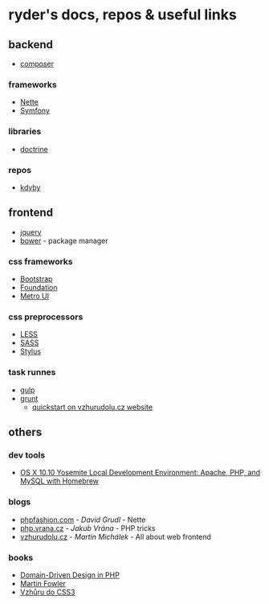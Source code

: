 # ryder's docs, repos & useful links

## backend
- [composer](https://getcomposer.org/doc/)

### frameworks
- [Nette](https://doc.nette.org/cs/)
- [Symfony](https://symfony.com/doc/current/index.html)

### libraries
- [doctrine](http://docs.doctrine-project.org/projects/doctrine-orm/en/latest/)

### repos
- [kdyby](https://github.com/kdyby)

## frontend
- [jquery](http://api.jquery.com)
- [bower](https://bower.io) - package manager

### css frameworks
- [Bootstrap](http://getbootstrap.com)
- [Foundation](http://foundation.zurb.com)
- [Metro UI](https://metroui.org.ua)

### css preprocessors
- [LESS](http://lesscss.org)
- [SASS](http://sass-lang.com)
- [Stylus](http://stylus-lang.com)

### task runnes
- [gulp](https://github.com/gulpjs/gulp/blob/master/docs/getting-started.md)
- [grunt](http://gruntjs.com/getting-started)
  - [quickstart on vzhurudolu.cz website](http://www.vzhurudolu.cz/prirucka/grunt)

## others

### dev tools
- [OS X 10.10 Yosemite Local Development Environment: Apache, PHP, and MySQL with Homebrew](https://echo.co/blog/os-x-1010-yosemite-local-development-environment-apache-php-and-mysql-homebrew)

### blogs
- [phpfashion.com](https://phpfashion.com) - _David Grudl_ - Nette
- [php.vrana.cz](http://php.vrana.cz) - _Jakub Vrána_ - PHP tricks
- [vzhurudolu.cz](http://www.vzhurudolu.cz) - _Martin Michálek_ - All about web frontend

### books
- [Domain-Driven Design in PHP](https://leanpub.com/ddd-in-php)
- [Martin Fowler](http://martinfowler.com/books/)
- [Vzhůru do CSS3](http://www.vzhurudolu.cz/ebook)
